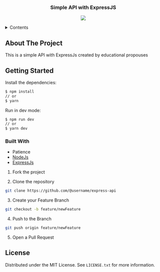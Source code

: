 <div align="center">

  ### Simple API with ExpressJS

</div>

<div align="center">

![](https://img.shields.io/badge/Maintained%3F-No-brightgreen.svg)

</div>

<!-- TABLE OF CONTENTS -->

<details>
  <summary>Contents</summary>
  <ol>
    <li>
      <a href="#about-the-project">About The Project</a>
      <ul>
        <a href="#getting-started">Getting Started</a>
      </ul>
      <ul>
        <li><a href="#built-with">Built With</a></li>
      </ul>
    </li>
    <li><a href="#license">License</a></li>
  </ol>
</details>

## About The Project

This is a simple API with ExpressJs created by educational propouses


## Getting Started

Install the dependencies:

```sh
$ npm install
// or
$ yarn
```

Run in dev mode:

```sh
$ npm run dev
// or 
$ yarn dev 
```

### Built With
- Patience
- [NodeJs](https://nodejs.org/en/)
- [ExpressJs](https://expressjs.com/)


1. Fork the project

2. Clone the repository

```bash
git clone https://github.com/@username/express-api
```

3. Create your Feature Branch

```bash
git checkout -b feature/newFeature
```

4. Push to the Branch

```bash
git push origin feature/newFeature
```

5. Open a Pull Request

## License

Distributed under the MIT License. See `LICENSE.txt` for more information.
